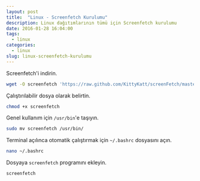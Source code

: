 ```yaml
---
layout: post
title:  "Linux - Screenfetch Kurulumu"
description: Linux dağıtımlarının tümü için Screenfetch kurulumu
date: 2016-01-28 16:04:00
tags:
  - linux
categories:
  - linux
slug: linux-screenfetch-kurulumu
---
```


Screenfetch'i indirin.

```bash
wget -O screenfetch 'https://raw.github.com/KittyKatt/screenFetch/master/screenfetch-dev'
```

Çalıştırılabilir dosya olarak belirtin.

```bash
chmod +x screenfetch
```

Genel kullanım için `/usr/bin`'e taşıyın.

```bash
sudo mv screenfetch /usr/bin/
```

Terminal açılınca otomatik çalıştırmak için `~/.bashrc` dosyasını açın.

```bash
nano ~/.bashrc
```

Dosyaya `screenfetch` programını ekleyin.

```bash
screenfetch
```